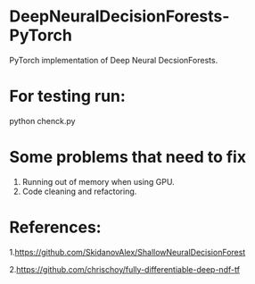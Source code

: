 # DeepNeuralDecisionForests-PyTorch
PyTorch implementation of Deep Neural DecsionForests.
# For testing run:
python chenck.py
# Some problems that need to fix
1. Running out of memory when using GPU.
2. Code cleaning and refactoring.

# References:
1.https://github.com/SkidanovAlex/ShallowNeuralDecisionForest

2.https://github.com/chrischoy/fully-differentiable-deep-ndf-tf
